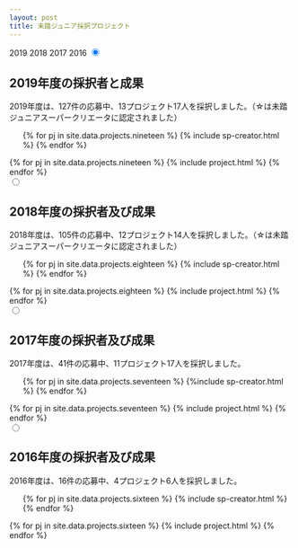 ```yaml
---
layout: post
title: 未踏ジュニア採択プロジェクト
---
```


<div>
  <label for="nineteen">2019</label>
  <label for="eighteen">2018</label>
  <label for="seventeen">2017</label>
  <label for="sixteen">2016</label>
  <input type="radio" id="nineteen" class="results-radio" name="year" checked>
  
  <div id="pj-nineteen" class="results-pjs">
    <h2>2019年度の採択者と成果</h2>
    <p>2019年度は、127件の応募中、13プロジェクト17人を採択しました。（☆は未踏ジュニアスーパークリエータに認定されました）</p>
    <ul>
      {% for pj in site.data.projects.nineteen %}
        {% include sp-creator.html %}
      {% endfor %}
    </ul>
    <div class="projects flex">
      {% for pj in site.data.projects.nineteen %}
        {% include project.html %}
      {% endfor %}
    </div>
  </div>
  <input type="radio" id="eighteen" class="results-radio" name="year">
  
  <div id="pj-eighteen" class="results-pjs">
    <h2>2018年度の採択者及び成果</h2>
    <p>2018年度は、105件の応募中、12プロジェクト14人を採択しました。（☆は未踏ジュニアスーパークリエータに認定されました）</p>
    <ul>
      {% for pj in site.data.projects.eighteen %}
        {% include sp-creator.html %}
      {% endfor %}
    </ul>
    <div class="projects flex">
      {% for pj in site.data.projects.eighteen %}
        {% include project.html %}
      {% endfor %}
    </div>
  </div>
  <input type="radio" id="seventeen" class="results-radio" name="year">
  
  <div id="pj-seventeen" class="results-pjs">
    <h2>2017年度の採択者及び成果</h2>
    <p>2017年度は、41件の応募中、11プロジェクト17人を採択しました。</p>
    <ul>
      {% for pj in site.data.projects.seventeen %}
        {%include sp-creator.html %}
      {% endfor %}
    </ul>
    <div class="projects flex">
      {% for pj in site.data.projects.seventeen %}
        {% include project.html %}
      {% endfor %}
    </div>
  </div>
  <input type="radio" id="sixteen" class="results-radio" name="year">
  
  <div id="pj-sixteen" class="results-pjs">
    <h2>2016年度の採択者及び成果</h2>
    <p>2016年度は、16件の応募中、4プロジェクト6人を採択しました。</p>
    <ul>
      {% for pj in site.data.projects.sixteen %}
        {% include sp-creator.html %}
      {% endfor %}
    </ul>
    <div class="projects flex">
      {% for pj in site.data.projects.sixteen %}
        {% include project.html %}
      {% endfor %}
    </div>
  </div>
</div>
